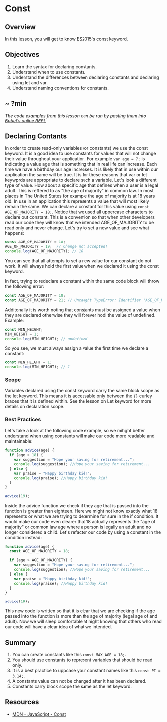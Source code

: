 # Const

## Overview

In this lesson, you will get to know ES2015's const keyword.

## Objectives

1. Learn the syntax for declaring constants.
2. Understand when to use constants.
3. Understand the differences between declaring constants and declaring using let and var.
4. Understand naming conventions for constants.

## ~ ?min

<!-- iframe of video lecture goes here -->

*The code examples from this lesson can be run by pasting them into [Babel's online REPL](https://babeljs.io/repl/)*

## Declaring Contants

In order to create read-only variables (or constants) we use the const keyword. It is a good idea to use constants for values that will not change their value throughout your application. For example `var age = 7;` is indicating a value age that is something that in real life can increase. Each time we have a birthday our age increases. It is likely that in use within our application the same will be true. It is for these reasons that var or let keywprds are appropriate to declare such a variable. Let's look a different type of value. How about a specific age that defines when a user is a legal adult. This is reffered to as "the age of majority" in common law. In most places in The United States for example the age of majority is at 18 years old. In use in an application this represents a value that will most likely remain the same. We can declare a constant for this value using `const AGE_OF_MAJORITY = 18;`. Notice that we used all uppercase characters to declare out constant. This is a convention so that when other developers read our code they will know that we intended AGE_OF_MAJORITY to be read only and never change. Let's try to set a new value and see what happens:  
```javascript
const AGE_OF_MAJORITY = 18;
AGE_OF_MAJORITY = 19;  // Change not accepted!
console.log(AGE_OF_MAJORITY); // 18
```  
You can see that all attempts to set a new value for our constant do not work. It will always hold the first value when we declared it using the const keyword.

In fact, trying to redeclare a constant within the same code block will throw the following error:  
```javascript
const AGE_OF_MAJORITY = 18;
const AGE_OF_MAJORITY = 21; // Uncaught TypeError: Identifier 'AGE_OF_MAJORITY' has already been declared.
```

Additonally it is worth noting that constants must be assigned a value when they are declared otherwise they will forever hodl the value of undefined. Example:  
```javascript
const MIN_HEIGHT;
MIN_HEIGHT = 1;
console.log(MIN_HEIGHT); // undefined
```
So you see, we must always assign a value the first time we declare a constant:  
```javascript
const MIN_HEIGHT = 1;
console.log(MIN_HEIGHT); // 1
```

### Scope

Variables declared using the const keyword carry the same block scope as the let keyword. This means it is accessable only between the `{}` curley braces that it is defined within. See the lesson on Let keyword for more details on declaration scope.

### Best Practices

Let's take a look at the following code example, so we mihght better understand when using constants will make our code more readable and maintainable:  
```javascript
function advice(age) {
  if (age > 18) {
    var suggestion = "Hope your saving for retirement...";
    console.log(suggestion); //Hope your saving for retirement...
  } else {
    var praise = "Happy birthday kid!";
    console.log(praise); //Happy birthday kid!
  }
}

advice(19);
```  
Inside the advice function we check if they age that is passed into the function is greater than eighteen. Here we might not know exactly what 18 represents or what we are trying to determine for sure in the if condition. It would make our code even clearer that 18 actually represents the "age of majority" or common law age where a person is legally an adult and no longer considered a child. Let's refactor our code by using a constant in the condition instead:  
```javascript
function advice(age) {
  const AGE_OF_MAJORITY = 18;

  if (age > AGE_OF_MAJORITY) {
    var suggestion = "Hope your saving for retirement...";
    console.log(suggestion); //Hope your saving for retirement...
  } else {
    var praise = "Happy birthday kid!";
    console.log(praise); //Happy birthday kid!
  }
}

advice(19);
```  
This new code is written so that it is clear that we are checking if the age passed into the function is more than the age of majority (legal age of and adult). Now we will sleep comfortable at night knowing that others who read our code will have a clear idea of what we intended.

## Summary

1. You can create constants like this `const MAX_AGE = 18;`.
2. You should use constants to represent variables that should be read only.
3. It is a best practice to uppcase your constant names like this `const PI = 3.14;`.
4. A constants value can not be changed after it has been declared.
5. Constants carry block scope the same as the let keyword.

## Resources

- [MDN - JavaScript - Const](https://developer.mozilla.org/en-US/docs/Web/JavaScript/Reference/Statements/const)
